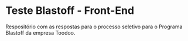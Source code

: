 # Teste Blastoff - Front-End

Respositório com as respostas para o processo seletivo para o Programa Blastoff da empresa Toodoo.